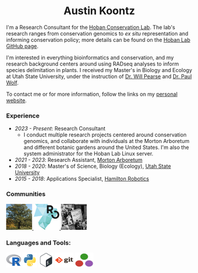 <h1 align="center">
  <b>Austin Koontz</b>
</h1>

I'm a Research Consultant for the [Hoban Conservation Lab](https://www.hobanlab.com/). The lab's research ranges from conservation genomics to *ex situ* representation and informing conservation policy; more details can be found on the [Hoban Lab GitHub page](https://github.com/HobanLab).

I'm interested in everything bioinformatics and conservation, and my research background centers around using RADseq analyses to inform species delimitation in plants.
I received my Master's in Biology and Ecology at Utah State University, under the instruction of [Dr. Will Pearse](https://github.com/willpearse) and [Dr. Paul Wolf](https://paulwolflab.com/).

To contact me or for more information, follow the links on my [personal website](https://akoontz11.netlify.app/).

<h3 align="left">
  <b>Experience</b>
</h3>

- _2023 - Present_: Research Consultant 
  - I conduct multiple research projects centered around conservation genomics, and collaborate with individuals at the Morton Arboretum and different botanic gardens around the United States. I'm also the system administrator for the Hoban Lab Linux server.
- _2021 - 2023_: Research Assistant, [Morton Arboretum](https://mortonarb.org/science/center-for-tree-science/)
- _2018 - 2020_: Master's of Science, Biology (Ecology), [Utah State University](https://www.usu.edu/biology/)
- _2015 - 2018_: Applications Specialist, [Hamilton Robotics](https://www.hamiltoncompany.com/automation/applications)
  
<h3 align="left">
  <b>Communities</b>
</h3>
<a href="https://github.com/HobanLab" target="blank">
  <img src="https://github.com/akoontz11/akoontz11/blob/main/icons/hoban.jpg" 
      width="70" height="70" /> </a>
<a href="https://github.com/ropensci" target="blank">
  <img src="https://github.com/akoontz11/akoontz11/blob/main/icons/rOpenSci.png" 
      width="70" height="70" /> </a>
<a href="https://github.com/pearselab" target="blank">
  <img src="https://github.com/akoontz11/akoontz11/blob/main/icons/pearse.jpg" 
      width="70" height="70" /> </a>

<h3 align="left">Languages and Tools:</h3>
<p align="left"> <img
      src="https://raw.githubusercontent.com/devicons/devicon/master/icons/r/r-original.svg"
      alt="R" width="40" height="40" />
     <img src="https://raw.githubusercontent.com/devicons/devicon/master/icons/python/python-original.svg" alt="python"
      width="40" height="40" />
     <img src="https://raw.githubusercontent.com/devicons/devicon/master/icons/bash/bash-original.svg" alt="bash"
      width="40" height="40" /> 
      <img src="https://raw.githubusercontent.com/devicons/devicon/master/icons/git/git-original-wordmark.svg" alt="git"
      width="50" height="40" />
      <img src="https://raw.githubusercontent.com/devicons/devicon/master/icons/julia/julia-original.svg" alt="julia"
      width="50" height="40" />
  
   </p>

<!---
akoontz11/akoontz11 is a ✨ special ✨ repository because its `README.md` (this file) appears on your GitHub profile.
You can click the Preview link to take a look at your changes.
--->
